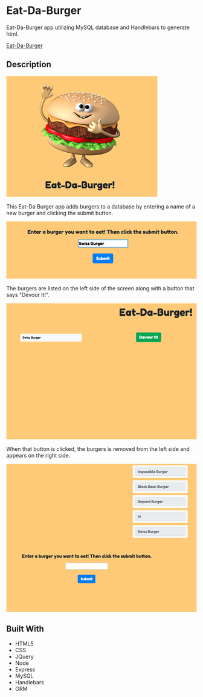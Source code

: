 # Eat-Da-Burger

Eat-Da-Burger app utilizing MySQL database and Handlebars to generate html. 

[Eat-Da-Burger](https://murmuring-springs-57128.herokuapp.com/)

## Description

![Image description](public/assets/img/SS_burger.png)

This Eat-Da Burger app adds burgers to a database by entering a name of a new burger and clicking the submit button. 

![Image description](public/assets/img/SS_submit.png)

The burgers are listed on the left side of the screen along with a button that says "Devour It!". 

![Image description](public/assets/img/SS_insert.png)

When that button is clicked, the burgers is removed from the left side and appears on the right side. 

![Image description](public/assets/img/SS_devour.png)

## Built With

* HTML5
* CSS
* JQuery
* Node
* Express
* MySQL
* Handlebars
* ORM
